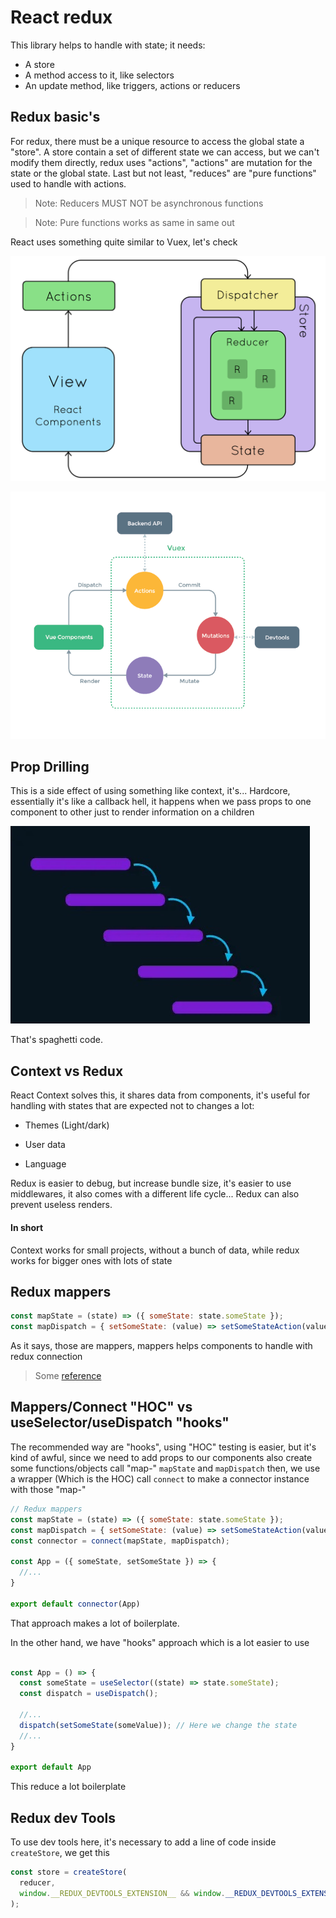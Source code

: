 # React redux

This library helps to handle with state; it needs:

- A store
- A method access to it, like selectors
- An update method, like triggers, actions or reducers

## Redux basic's

For redux, there must be a unique resource to access the
global state a "store". A store contain a set of different
state we can access, but we can't modify them directly,
redux uses "actions", "actions" are mutation for the state
or the global state. Last but not least, "reduces" are
"pure functions" used to handle with actions.

> Note: Reducers MUST NOT be asynchronous functions

> Note: Pure functions works as same in same out

React uses something quite similar to Vuex, let's check

![Redux](./.doc/react-redux-overview.png)

![Vuex](./.doc/vuex.png)

## Prop Drilling

This is a side effect of using something like context, it's...
Hardcore, essentially it's like a callback hell, it happens when
we pass props to one component to other just to render information
on a children

![Props_drilling](./.doc/prop-drilling.jpg)

That's spaghetti code.

## Context vs Redux

React Context solves this, it shares data from components, it's useful
for handling with states that are expected not to changes a lot:

- Themes (Light/dark)

- User data

- Language

Redux is easier to debug, but increase bundle size, it's easier to use
middlewares, it also comes with a different life cycle... Redux can also
prevent useless renders.

#### In short

Context works for small projects, without a bunch of data, while redux
works for bigger ones with lots of state

## Redux mappers

```javascript
const mapState = (state) => ({ someState: state.someState });
const mapDispatch = { setSomeState: (value) => setSomeStateAction(value) };
```

As it says, those are mappers, mappers helps components to handle with
redux connection

> Some [reference](https://redux.js.org/usage/usage-with-typescript#usage-with-react-redux)

## Mappers/Connect "HOC" vs useSelector/useDispatch "hooks"

The recommended way are "hooks", using "HOC" testing is easier, but it's
kind of awful, since we need to add props to our components also create some
functions/objects call "map-" `mapState` and `mapDispatch` then, we use a
wrapper (Which is the HOC) call `connect` to make a connector instance with
those "map-"

```javascriptreact
// Redux mappers
const mapState = (state) => ({ someState: state.someState });
const mapDispatch = { setSomeState: (value) => setSomeStateAction(value) };
const connector = connect(mapState, mapDispatch);

const App = ({ someState, setSomeState }) => {
  //...
}

export default connector(App)
```

That approach makes a lot of boilerplate.

In the other hand, we have "hooks" approach which is a lot easier to use

```javascriptreact

const App = () => {
  const someState = useSelector((state) => state.someState);
  const dispatch = useDispatch();

  //...
  dispatch(setSomeState(someValue)); // Here we change the state
  //...
}

export default App
```

This reduce a lot boilerplate

## Redux dev Tools

To use dev tools here, it's necessary to add a line of code inside
`createStore`, we get this

```javascriptreact
const store = createStore(
  reducer,
  window.__REDUX_DEVTOOLS_EXTENSION__ && window.__REDUX_DEVTOOLS_EXTENSION__(),
);
```
